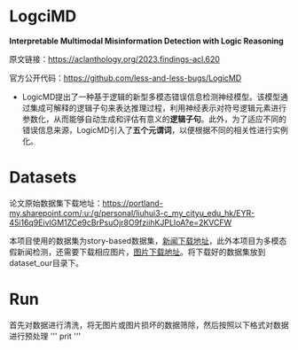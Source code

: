 # LogciMD
**Interpretable Multimodal Misinformation Detection with Logic Reasoning**

原文链接：https://aclanthology.org/2023.findings-acl.620

官方公开代码：https://github.com/less-and-less-bugs/LogicMD

* LogicMD提出了一种基于逻辑的新型多模态错误信息检测神经模型。该模型通过集成可解释的逻辑子句来表达推理过程，利用神经表示对符号逻辑元素进行参数化，从而能够自动生成和评估有意义的**逻辑子句**。此外，为了适应不同的错误信息来源，LogicMD引入了**五个元谓词**，以便根据不同的相关性进行实例化。

# Datasets

论文原始数据集下载地址：https://portland-my.sharepoint.com/:u:/g/personal/liuhui3-c_my_cityu_edu_hk/EYR-45i16q9EivlGM1ZCe9cBrPsuOjr8O9fziihKJPLIoA?e=2KVCFW

本项目使用的数据集为story-based数据集，[新闻下载地址](https://drive.google.com/drive/folders/1rLrh5x5UlYskfbhhVyz523MKgmCDyuX2)，此外本项目为多模态假新闻检测，还需要下载相应图片，[图片下载地址](https://drive.google.com/drive/folders/11okt9IRDxXgfTr7Ae1wxl9CHZC1PphhC)。将下载好的数据集放到dataset_our目录下。

# Run

首先对数据进行清洗，将无图片或图片损坏的数据筛除，然后按照以下格式对数据进行预处理
'''
prit
'''

